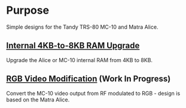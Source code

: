 # Purpose
Simple designs for the Tandy TRS-80 MC-10 and Matra Alice.

## [Internal 4KB-to-8KB RAM Upgrade](/Internal_8KB_RAM)
Upgrade the Alice or MC-10 internal RAM from 4KB to 8KB.<br>

## [RGB Video Modification](/RGB_Video) (Work In Progress)
Convert the MC-10 video output from RF modulated to RGB - design is based on the Matra Alice.<br>
